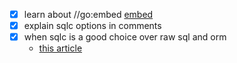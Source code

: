 - [x] learn about //go:embed [embed](https://pkg.go.dev/embed)
- [x] explain sqlc options in comments
- [x] when sqlc is a good choice over raw sql and orm
  - [this article](https://preslav.me/2023/03/07/reasons-against-sqlc/)
